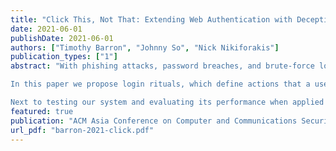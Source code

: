 ```yaml
---
title: "Click This, Not That: Extending Web Authentication with Deception"
date: 2021-06-01
publishDate: 2021-06-01
authors: ["Timothy Barron", "Johnny So", "Nick Nikiforakis"]
publication_types: ["1"]
abstract: "With phishing attacks, password breaches, and brute-force login attacks presenting constant threats, it is clear that passwords alone are inadequate for protecting the web applications entrusted with our personal data. Instead, web applications should practice defense in depth and give users multiple ways to secure their accounts.

In this paper we propose login rituals, which define actions that a user must take to authenticate, and web tripwires, which define actions that a user must not take to remain authenticated. These actions outline expected behavior of users familiar with their individual setups on applications they use often. We show how we can detect and prevent intrusions from web attackers lacking this familiarity with their victim’s behavior. We design a modular and application-agnostic system that incorporates these two mechanisms, allowing us to add an additional layer of deception-based security to existing web applications without modifying the applications themselves.

Next to testing our system and evaluating its performance when applied to five popular open-source web applications, we demonstrate the promising nature of these mechanisms through a user study. Specifically, we evaluate the detection rate of tripwires against simulated attackers, 88% of whom clicked on at least one tripwire. We also observe web users' creation of personalized login rituals and evaluate the practicality and memorability of these rituals over time. Out of 39 user-created rituals, all of them are unique and 79% of users were able to reproduce their rituals even a week after creation."
featured: true
publication: "ACM Asia Conference on Computer and Communications Security"
url_pdf: "barron-2021-click.pdf"
---
```

